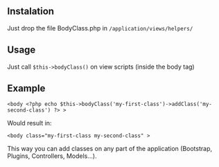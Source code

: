 ## Instalation
Just drop the file BodyClass.php in `/application/views/helpers/`


## Usage

Just call `$this->bodyClass()` on view scripts (inside the body tag)

## Example

`<body <?php echo $this->bodyClass('my-first-class')->addClass('my-second-class') ?> >`

Would result in:

`<body class="my-first-class my-second-class" >`

This way you can add classes on any part of the application (Bootstrap, Plugins, Controllers, Models...).
